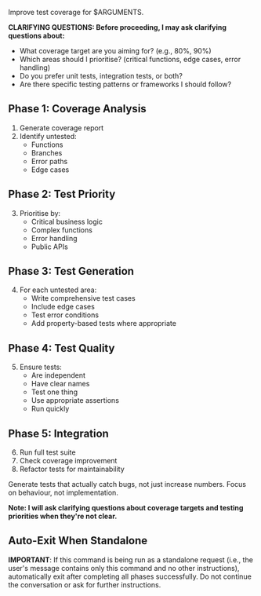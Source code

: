Improve test coverage for $ARGUMENTS.

**CLARIFYING QUESTIONS: Before proceeding, I may ask clarifying questions about:**
- What coverage target are you aiming for? (e.g., 80%, 90%)
- Which areas should I prioritise? (critical functions, edge cases, error handling)
- Do you prefer unit tests, integration tests, or both?
- Are there specific testing patterns or frameworks I should follow?

## Phase 1: Coverage Analysis
1. Generate coverage report
2. Identify untested:
   - Functions
   - Branches
   - Error paths
   - Edge cases

## Phase 2: Test Priority
3. Prioritise by:
   - Critical business logic
   - Complex functions
   - Error handling
   - Public APIs

## Phase 3: Test Generation
4. For each untested area:
   - Write comprehensive test cases
   - Include edge cases
   - Test error conditions
   - Add property-based tests where appropriate

## Phase 4: Test Quality
5. Ensure tests:
   - Are independent
   - Have clear names
   - Test one thing
   - Use appropriate assertions
   - Run quickly

## Phase 5: Integration
6. Run full test suite
7. Check coverage improvement
8. Refactor tests for maintainability

Generate tests that actually catch bugs, not just increase numbers. Focus on behaviour, not implementation.

**Note: I will ask clarifying questions about coverage targets and testing priorities when they're not clear.**

## Auto-Exit When Standalone
**IMPORTANT**: If this command is being run as a standalone request (i.e., the user's message contains only this command and no other instructions), automatically exit after completing all phases successfully. Do not continue the conversation or ask for further instructions.